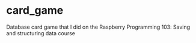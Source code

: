 # card_game
Database card game that I did on the Raspberry Programming 103: Saving and structuring data course

